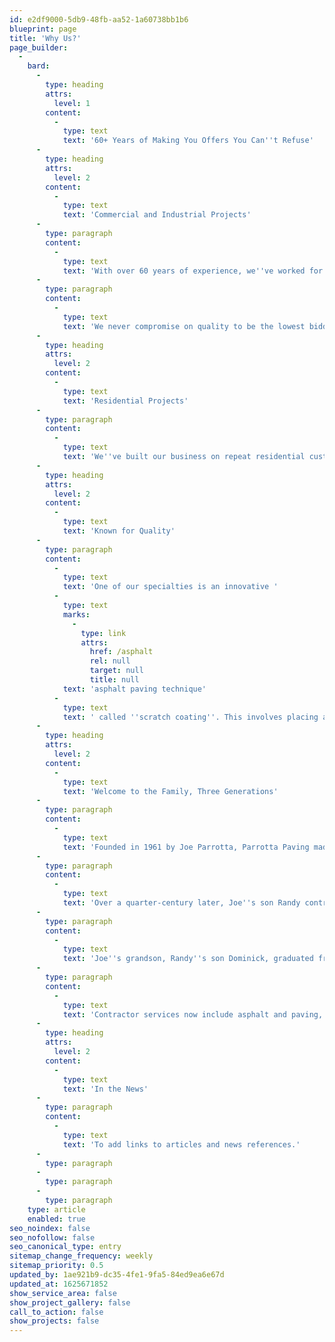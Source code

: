 ```yaml
---
id: e2df9000-5db9-48fb-aa52-1a60738bb1b6
blueprint: page
title: 'Why Us?'
page_builder:
  -
    bard:
      -
        type: heading
        attrs:
          level: 1
        content:
          -
            type: text
            text: '60+ Years of Making You Offers You Can''t Refuse'
      -
        type: heading
        attrs:
          level: 2
        content:
          -
            type: text
            text: 'Commercial and Industrial Projects'
      -
        type: paragraph
        content:
          -
            type: text
            text: 'With over 60 years of experience, we''ve worked for the smallest mom-and-pop business to the regions’ most recognized brands and properties. There''s no job too little or too small! '
      -
        type: paragraph
        content:
          -
            type: text
            text: 'We never compromise on quality to be the lowest bidder; instead, we provide the same quality and professionalism on each and every job, and our reputation proves it.'
      -
        type: heading
        attrs:
          level: 2
        content:
          -
            type: text
            text: 'Residential Projects'
      -
        type: paragraph
        content:
          -
            type: text
            text: 'We''ve built our business on repeat residential customers. You can trust that our team of paving experts do your job right the first time.'
      -
        type: heading
        attrs:
          level: 2
        content:
          -
            type: text
            text: 'Known for Quality'
      -
        type: paragraph
        content:
          -
            type: text
            text: 'One of our specialties is an innovative '
          -
            type: text
            marks:
              -
                type: link
                attrs:
                  href: /asphalt
                  rel: null
                  target: null
                  title: null
            text: 'asphalt paving technique'
          -
            type: text
            text: ' called ''scratch coating''. This involves placing a level coat prior to the overlay when we resurface a customers’ asphalt driveway. By running over an existing mat, and filling in the voids and dips, the new surface adheres better to the old one, which provides a longer life on your repave. '
      -
        type: heading
        attrs:
          level: 2
        content:
          -
            type: text
            text: 'Welcome to the Family, Three Generations'
      -
        type: paragraph
        content:
          -
            type: text
            text: 'Founded in 1961 by Joe Parrotta, Parrotta Paving made its name by providing quality residential paving to the tri-state area. Started with humble beginnings, payroll was done by Sue Parrotta and ran from the house. '
      -
        type: paragraph
        content:
          -
            type: text
            text: 'Over a quarter-century later, Joe''s son Randy contracted with Westover''s Shop n'' Save and that was the beginning of growing the company from 7 to 50 employees and expanding services from not only residential to commercial and industrial clients, also.'
      -
        type: paragraph
        content:
          -
            type: text
            text: 'Joe''s grandson, Randy''s son Dominick, graduated from WVU with a civil engineering degree and is now the third generation of Parrotta men in the family business committed to taking Parrotta Paving to the next level.'
      -
        type: paragraph
        content:
          -
            type: text
            text: 'Contractor services now include asphalt and paving, concrete, excavation construction, full site development, demolition, parking lots, snow maintenance and trucking.'
      -
        type: heading
        attrs:
          level: 2
        content:
          -
            type: text
            text: 'In the News'
      -
        type: paragraph
        content:
          -
            type: text
            text: 'To add links to articles and news references.'
      -
        type: paragraph
      -
        type: paragraph
      -
        type: paragraph
    type: article
    enabled: true
seo_noindex: false
seo_nofollow: false
seo_canonical_type: entry
sitemap_change_frequency: weekly
sitemap_priority: 0.5
updated_by: 1ae921b9-dc35-4fe1-9fa5-84ed9ea6e67d
updated_at: 1625671852
show_service_area: false
show_project_gallery: false
call_to_action: false
show_projects: false
---
```

